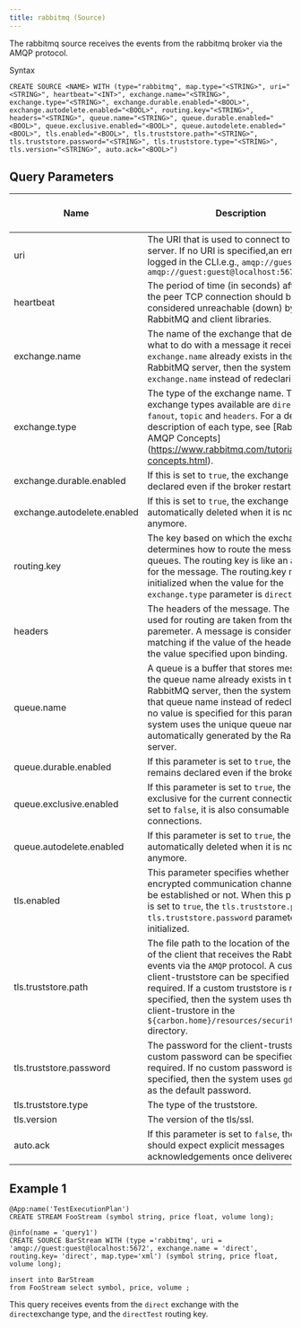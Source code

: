 ```yaml
---
title: rabbitmq (Source)
---
```


The rabbitmq source receives the events from the rabbitmq broker via the
AMQP protocol.

Syntax

    CREATE SOURCE <NAME> WITH (type="rabbitmq", map.type="<STRING>", uri="<STRING>", heartbeat="<INT>", exchange.name="<STRING>", exchange.type="<STRING>", exchange.durable.enabled="<BOOL>", exchange.autodelete.enabled="<BOOL>", routing.key="<STRING>", headers="<STRING>", queue.name="<STRING>", queue.durable.enabled="<BOOL>", queue.exclusive.enabled="<BOOL>", queue.autodelete.enabled="<BOOL>", tls.enabled="<BOOL>", tls.truststore.path="<STRING>", tls.truststore.password="<STRING>", tls.truststore.type="<STRING>", tls.version="<STRING>", auto.ack="<BOOL>")

## Query Parameters

| Name                        | Description                                                                                                                                                                                                                                                                                                                       | Default Value                                            | Possible Data Types | Optional | Dynamic |
|-----------------------------|-----------------------------------------------------------------------------------------------------------------------------------------------------------------------------------------------------------------------------------------------------------------------------------------------------------------------------------|----------------------------------------------------------|---------------------|----------|---------|
| uri                         | The URI that is used to connect to an AMQP server. If no URI is specified,an error is logged in the CLI.e.g., `amqp://guest:guest`, `amqp://guest:guest@localhost:5672`                                                                                                                                                           |                                                          | STRING              | No       | No      |
| heartbeat                   | The period of time (in seconds) after which the peer TCP connection should be considered unreachable (down) by RabbitMQ and client libraries.                                                                                                                                                                                     | 60                                                       | INT                 | Yes      | No      |
| exchange.name               | The name of the exchange that decides what to do with a message it receives.If the `exchange.name` already exists in the RabbitMQ server, then the system uses that `exchange.name` instead of redeclaring.                                                                                                                       |                                                          | STRING              | No       | No      |
| exchange.type               | The type of the exchange name. The exchange types available are `direct`, `fanout`, `topic` and `headers`. For a detailed description of each type, see \[RabbitMQ - AMQP Concepts\](https://www.rabbitmq.com/tutorials/amqp-concepts.html).                                                                                      | direct                                                   | STRING              | Yes      | No      |
| exchange.durable.enabled    | If this is set to `true`, the exchange remains declared even if the broker restarts.                                                                                                                                                                                                                                              | false                                                    | BOOL                | Yes      | No      |
| exchange.autodelete.enabled | If this is set to `true`, the exchange is automatically deleted when it is not used anymore.                                                                                                                                                                                                                                      | false                                                    | BOOL                | Yes      | No      |
| routing.key                 | The key based on which the exchange determines how to route the message to queues. The routing key is like an address for the message. The routing.key must be initialized when the value for the `exchange.type` parameter is `direct` or `topic`.                                                                               | empty                                                    | STRING              | Yes      | No      |
| headers                     | The headers of the message. The attributes used for routing are taken from the this paremeter. A message is considered matching if the value of the header equals the value specified upon binding.                                                                                                                               | null                                                     | STRING              | Yes      | No      |
| queue.name                  | A queue is a buffer that stores messages. If the queue name already exists in the RabbitMQ server, then the system usees that queue name instead of redeclaring it. If no value is specified for this parameter, the system uses the unique queue name that is automatically generated by the RabbitMQ server.                    | system generated queue name                              | STRING              | Yes      | No      |
| queue.durable.enabled       | If this parameter is set to `true`, the queue remains declared even if the broker restarts                                                                                                                                                                                                                                        | false                                                    | BOOL                | Yes      | No      |
| queue.exclusive.enabled     | If this parameter is set to `true`, the queue is exclusive for the current connection. If it is set to `false`, it is also consumable by other connections.                                                                                                                                                                       | false                                                    | BOOL                | Yes      | No      |
| queue.autodelete.enabled    | If this parameter is set to `true`, the queue is automatically deleted when it is not used anymore.                                                                                                                                                                                                                               | false                                                    | BOOL                | Yes      | No      |
| tls.enabled                 | This parameter specifies whether an encrypted communication channel should be established or not. When this parameter is set to `true`, the `tls.truststore.path` and `tls.truststore.password` parameters are initialized.                                                                                                       | false                                                    | BOOL                | Yes      | No      |
| tls.truststore.path         | The file path to the location of the truststore of the client that receives the RabbitMQ events via the `AMQP` protocol. A custom client-truststore can be specified if required. If a custom truststore is not specified, then the system uses the default client-trustore in the `${carbon.home}/resources/security` directory. | \${carbon.home}/resources/security/client-truststore.jks | STRING              | Yes      | No      |
| tls.truststore.password     | The password for the client-truststore. A custom password can be specified if required. If no custom password is specified, then the system uses `gdncarbon` as the default password.                                                                                                                                            | gdncarbon                                               | STRING              | Yes      | No      |
| tls.truststore.type         | The type of the truststore.                                                                                                                                                                                                                                                                                                       | JKS                                                      | STRING              | Yes      | No      |
| tls.version                 | The version of the tls/ssl.                                                                                                                                                                                                                                                                                                       | SSL                                                      | STRING              | Yes      | No      |
| auto.ack                    | If this parameter is set to `false`, the server should expect explicit messages acknowledgements once delivered                                                                                                                                                                                                                   | true                                                     | BOOL                | Yes      | No      |

## Example 1

    @App:name('TestExecutionPlan')
    CREATE STREAM FooStream (symbol string, price float, volume long);

    @info(name = 'query1')
    CREATE SOURCE BarStream WITH (type ='rabbitmq', uri = 'amqp://guest:guest@localhost:5672', exchange.name = 'direct', routing.key= 'direct', map.type='xml') (symbol string, price float, volume long);

    insert into BarStream
    from FooStream select symbol, price, volume ;

This query receives events from the `direct` exchange with the
`direct`exchange type, and the `directTest` routing key.
